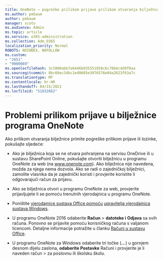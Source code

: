 ```yaml
---
title: OneNote – pogreške prilikom prijave prilikom otvaranja bilježnica
ms.author: pebaum
author: pebaum
manager: scotv
ms.audience: Admin
ms.topic: article
ms.service: o365-administration
ms.collection: Adm_O365
localization_priority: Normal
ROBOTS: NOINDEX, NOFOLLOW
ms.custom:
- "2651"
- "9000669"
ms.openlocfilehash: 3c5800abb7e6446b935551858c6c7864c4d9f0aa
ms.sourcegitcommit: 8bc60ec34bc1e40685e3976576e04a2623f63a7c
ms.translationtype: MT
ms.contentlocale: hr-HR
ms.lasthandoff: 04/15/2021
ms.locfileid: "51832662"
---
```

# <a name="issues-signing-in-to-onenote-notebooks"></a>Problemi prilikom prijave u bilježnice programa OneNote

Ako prilikom otvaranja bilježnice primite pogreške prilikom prijave ili lozinke, pokušajte sljedeće:

- Ako je bilježnica koja se ne otvara pohranjena na servisu OneDrive ili u sustavu SharePoint Online, pokušajte otvoriti bilježnicu u programu OneNote za web (na www.onenote.com). Ako bilježnica nije navedena, možda za njega nema dozvola. Ako se radi o zajedničkoj bilježnici, zamolite vlasnika da je zajednički koristi i provjerite koristite li odgovarajući račun za prijavu.

- Ako se bilježnica otvori u programu OneNote za web, provjerite prijavljujete li se pomoću trenutnih vjerodajnica u programu OneNote. 

- Poništite [vjerodajnice sustava Office pomoću](https://docs.microsoft.com/office/troubleshoot/error-messages/another-account-already-signed-in#step-3-clear-cached-credentials-on-the-computer) [upravitelja vjerodajnica sustava Windows](https://support.microsoft.com/help/4026814/windows-accessing-credential-manager).

- U programu OneNote 2016 odaberite **Račun**  >  **datoteke i** **Odjava** sa svih računa. Ponovno se prijavite pomoću korisničkog računa s valjanom licencom. Detaljne informacije potražite u članku [Računi u sustavu Office](https://support.office.com/article/accounts-in-office-628ea040-f265-49de-b986-be09c3ebf8a9).

- U programu OneNote za Windows odaberite tri točke (**...**) u gornjem desnom dijelu zaslona, **odaberite Postavke** Računi i provjerite je li naveden račun  >  za poslovnu ili školsku školu.
